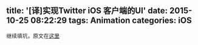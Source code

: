 title: '[译]实现Twitter iOS 客户端的UI'
date: 2015-10-25 08:22:29
tags: Animation
categories: iOS
---
继续填坑，原文在[这里](https://medium.com/@bitwaker/implementing-the-twitter-ios-app-ui-b5fa32684e06#.lyx30ksr9)